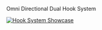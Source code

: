 Omni Directional Dual Hook System 


[![Hook System Showcase](https://img.youtube.com/vi/Vlrlh0_VEUw/0.jpg)](https://www.youtube.com/watch?v=Vlrlh0_VEUw)

